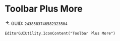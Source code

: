 # Toolbar Plus More
![](/img/Toolbar%20Plus%20More.png)
GUID: `2438583746582323504`
```
EditorGUIUtility.IconContent("Toolbar Plus More")
```
